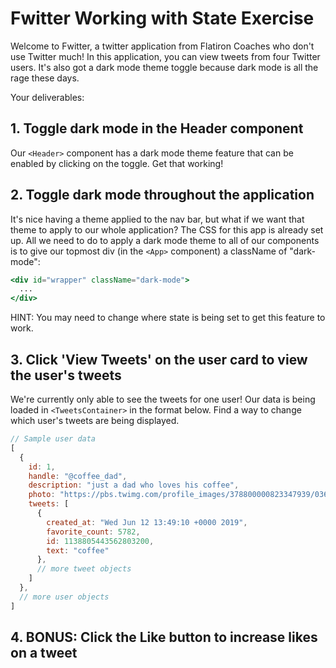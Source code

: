 # Fwitter Working with State Exercise

Welcome to Fwitter, a twitter application from Flatiron Coaches who don't use Twitter much! In this application, you can view tweets from four Twitter users. It's also got a dark mode theme toggle because dark mode is all the rage these days.

Your deliverables:

## 1. Toggle dark mode in the Header component

Our `<Header>` component has a dark mode theme feature that can be enabled by clicking on the toggle. Get that working! 

## 2. Toggle dark mode throughout the application

It's nice having a theme applied to the nav bar, but what if we want that theme to apply to our whole application? The CSS for this app is already set up. All we need to do to apply a dark mode theme to all of our components is to give our topmost div (in the `<App>` component) a className of "dark-mode":

```jsx
<div id="wrapper" className="dark-mode">
  ...
</div>
```

HINT: You may need to change where state is being set to get this feature to work. 

## 3. Click 'View Tweets' on the user card to view the user's tweets 

We're currently only able to see the tweets for one user! Our data is being loaded in `<TweetsContainer>` in the format below. Find a way to change which user's tweets are being displayed.

```js
// Sample user data
[
  {
    id: 1,
    handle: "@coffee_dad",
    description: "just a dad who loves his coffee",
    photo: "https://pbs.twimg.com/profile_images/378800000823347939/036f78135425d19367fcbb76ef58e86d_bigger.jpeg",
    tweets: [
      {
        created_at: "Wed Jun 12 13:49:10 +0000 2019",
        favorite_count: 5782,
        id: 1138805443562803200,
        text: "coffee"
      },
      // more tweet objects
    ]
  },
  // more user objects
]
```

## 4. BONUS: Click the Like button to increase likes on a tweet

